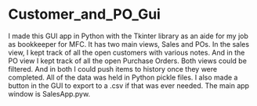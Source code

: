 Customer_and_PO_Gui
==============

I made this GUI app in Python with the Tkinter library as an aide for my job as bookkeeper for MFC. It has two main views, Sales and POs.
In the sales view, I kept track of all the open customers with various notes. And in the PO view I kept track of all the open Purchase Orders.
Both views could be filtered. And in both I could push items to history once they were completed. All of the data was held in Python pickle files. I also made a button in the GUI to export to a .csv if that was ever needed. The main app window is SalesApp.pyw.
